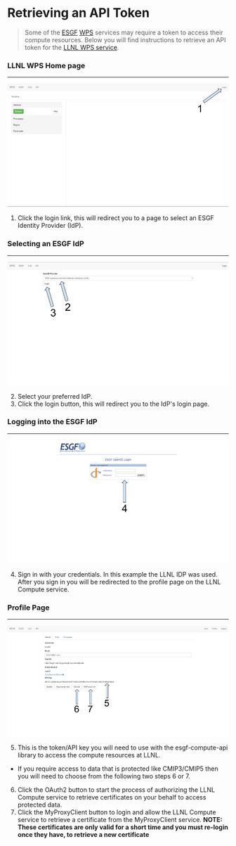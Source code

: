 # Retrieving an API Token

> Some of the [ESGF](https://esgf.llnl.gov/) [WPS](https://www.opengeospatial.org/standards/wps) services may require a token to access their compute resources. Below you will find instructions to retrieve an API token for the [LLNL WPS service](https://aims2.llnl.gov/).

### LLNL WPS Home page
---
![home](images/home.jpg)

1. Click the login link, this will redirect you to a page to select an ESGF Identity Provider (IdP).

### Selecting an ESGF IdP 
---
![idp select](images/idp_select.jpg)

2. Select your preferred IdP.
3. Click the login button, this will redirect you to the IdP's login page.

### Logging into the ESGF IdP
---
![esgf login](images/esgf_login.jpg)

4. Sign in with your credentials. In this example the LLNL IDP was used. After you sign in you will be redirected to the profile page on the LLNL Compute service.

### Profile Page
---
![profile](images/profile.jpg)

5. This is the token/API key you will need to use with the esgf-compute-api library to access the compute resources at LLNL.
 * If you require access to data that is protected like CMIP3/CMIP5 then you will need to choose from the following two steps 6 or 7.
6. Click the OAuth2 button to start the process of authorizing the LLNL Compute service to retrieve certificates on your behalf to access protected data.
7. Click the MyProxyClient button to login and allow the LLNL Compute service to retrieve a certificate from the MyProxyClient service. **NOTE: These certificates are only valid for a short time and you must re-login once they have, to retrieve a new certificate**

